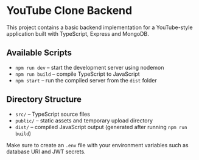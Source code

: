 # YouTube Clone Backend

This project contains a basic backend implementation for a YouTube-style application built with TypeScript, Express and MongoDB.

## Available Scripts

- `npm run dev` – start the development server using nodemon
- `npm run build` – compile TypeScript to JavaScript
- `npm start` – run the compiled server from the `dist` folder

## Directory Structure

- `src/` – TypeScript source files
- `public/` – static assets and temporary upload directory
- `dist/` – compiled JavaScript output (generated after running `npm run build`)

Make sure to create an `.env` file with your environment variables such as database URI and JWT secrets.
